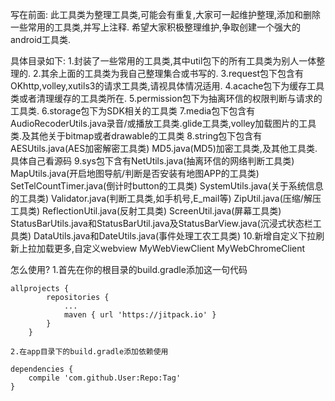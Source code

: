 写在前面:
  此工具类为整理工具类,可能会有重复,大家可一起维护整理,添加和删除一些常用的工具类,并写上注释.
  希望大家积极整理维护,争取创建一个强大的android工具类.
  
具体目录如下:
1.封装了一些常用的工具类,其中util包下的所有工具类为别人一体整理的.
2.其余上面的工具类为我自己整理集合或书写的.
3.request包下包含有OKhttp,volley,xutils3的请求工具类,请视具体情况适用.
4.acache包下为缓存工具类或者清理缓存的工具类所在.
5.permission包下为抽离环信的权限判断与请求的工具类.
6.storage包下为SDK相关的工具类
7.media包下包含有AudioRecoderUtils.java录音/或播放工具类.glide工具类,volley加载图片的工具类.及其他关于bitmap或者drawable的工具类
8.string包下包含有AESUtils.java(AES加密解密工具类) MD5.java(MD5)加密工具类,及其他工具类.具体自己看源码
9.sys包下含有NetUtils.java(抽离环信的网络判断工具类) MapUtils.java(开启地图导航/判断是否安装有地图APP的工具类) SetTelCountTimer.java(倒计时button的工具类)
SystemUtils.java(关于系统信息的工具类) Validator.java(判断工具类,如手机号,E_mail等) ZipUtil.java(压缩/解压工具类) ReflectionUtil.java(反射工具类)
ScreenUtil.java(屏幕工具类) StatusBarUtils.java和StatusBarUtil.java及StatusBarView.java(沉浸式状态栏工具类) DataUtils.java和DateUtils.java(事件处理工农工具类)
10.新增自定义下拉刷新上拉加载更多,自定义webview MyWebViewClient MyWebChromeClient

怎么使用?
    1.首先在你的根目录的build.gradle添加这一句代码

    allprojects {
      		repositories {
      			...
      			maven { url 'https://jitpack.io' }
      		}
      	}

    2.在app目录下的build.gradle添加依赖使用

   	dependencies {
   		compile 'com.github.User:Repo:Tag'
   	}